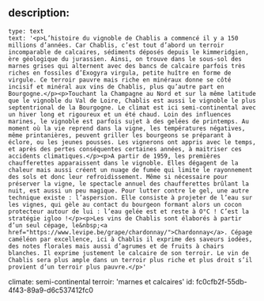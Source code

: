 description:
  -
    type: text
    text: '<p>L’histoire du vignoble de Chablis a commencé il y a 150 millions d’années. Car Chablis, c’est tout d’abord un terroir incomparable de calcaires, sédiments déposés depuis le kimmeridgien, ère géologique du jurassien. Ainsi, on trouve dans le sous-sol des marnes grises qui alternent avec des bancs de calcaire parfois très riches en fossiles d’Exogyra virgula, petite huître en forme de virgule. Ce terroir pauvre mais riche en minéraux donne se côté incisif et minéral aux vins de Chablis, plus qu’autre part en Bourgogne.</p><p>Touchant la Champagne au Nord et sur la même latitude que le vignoble du Val de Loire, Chablis est aussi le vignoble le plus septentrional de la Bourgogne. Le climat est ici semi-continental avec un hiver long et rigoureux et un été chaud. Loin des influences marines, le vignoble est parfois sujet à des gelées de printemps. Au moment où la vie reprend dans la vigne, les températures négatives, même printanières, peuvent griller les bourgeons se préparant à éclore, ou les jeunes pousses. Les vignerons ont appris avec le temps, et après des pertes conséquentes certaines années, à maitriser ces accidents climatiques.</p><p>A partir de 1959, les premières chaufferettes apparaissent dans le vignoble. Elles dégagent de la chaleur mais aussi créent un nuage de fumée qui limite le rayonnement des sols et donc leur refroidissement. Même si nécessaire pour préserver la vigne, le spectacle annuel des chaufferettes brûlant la nuit, est aussi un peu magique. Pour lutter contre le gel, une autre technique existe : l’aspersion. Elle consiste à projeter de l’eau sur les vignes, qui gèle au contact du bourgeon formant alors un cocon protecteur autour de lui : l’eau gelée est et reste à O°C ! C’est la stratégie igloo !</p><p>Les vins de Chablis sont élaborés à partir d’un seul cépage, le&nbsp;<a href="https://www.levipe.be/grape/chardonnay/">Chardonnay</a>. Cépage caméléon par excellence, ici à Chablis il exprime des saveurs iodées, des notes florales mais aussi d’agrumes et de fruits à chairs blanches. Il exprime justement le calcaire de son terroir. Le vin de Chablis sera plus ample dans un terroir plus riche et plus droit s’il provient d’un terroir plus pauvre.</p>'
climate: semi-continental
terroir: 'marnes et calcaires'
id: fc0cfb2f-55db-4f43-89a9-d6c537412fc0
